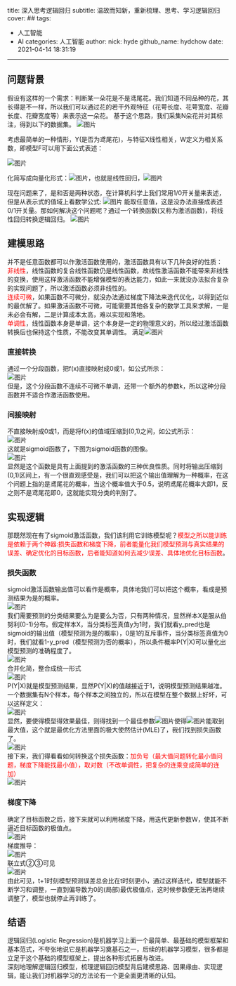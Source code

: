title: 深入思考逻辑回归
subtitle: 温故而知新，重新梳理、思考、学习逻辑回归
cover: ##
tags:
  - 人工智能
  - AI
categories: 人工智能
author:
  nick: hyde
  github_name: hydchow
date: 2021-04-14 18:31:19

---

## 问题背景
假设有这样的一个需求：判断某一朵花是不是鸢尾花。我们知道不同品种的花，其长得是不一样，所以我们可以通过花的若干外观特征（花萼长度、花萼宽度、花瓣长度、花瓣宽度等）来表示这一朵花。
基于这个思路，我们采集N朵花并对其标注，得到以下的数据集。
![图片](https://img14.360buyimg.com/imagetools/jfs/t1/159980/14/19133/19237/6076d5cbEd46d57d7/2a50a3925e70e9b0.png)

考虑最简单的一种情形，Y(是否为鸢尾花)，与特征X线性相关，W定义为相关系数，即模型F可以用下面公式表述：

![图片](https://img11.360buyimg.com/imagetools/jfs/t1/162526/5/18129/2095/6076d690Ecb45eaca/dafd777878bbe1fd.png)

化简写成向量化形式：![图片](https://img13.360buyimg.com/imagetools/jfs/t1/165302/4/18367/1444/6076d71bE95dc78e9/8427ca2cdf6f8f32.png)，也就是线性回归，![图片](https://img11.360buyimg.com/imagetools/jfs/t1/159939/8/19521/1381/6076d76dE5a646e25/b60bc3361cf7fbdc.png)

现在问题来了，是和否是两种状态，在计算机科学上我们常用1/0开关量来表述，但是从表示式的值域上看数学公式: ![图片](https://img13.360buyimg.com/imagetools/jfs/t1/158005/14/19394/974/6076d82fEae65e74a/565e84622a1fe77e.png) 能取任意值，这是没办法直接成表述0/1开关量。那如何解决这个问题呢？通过一个转换函数(又称为激活函数)，将线性回归转换逻辑回归。 
![图片](https://img10.360buyimg.com/imagetools/jfs/t1/161952/20/18527/1907/6076d832E6d6543ea/2fe426c44008b6fa.png)

## 建模思路
并不是任意函数都可以作激活函数使用的，激活函数具有以下几种良好的性质：  
<font color='red'>非线性</font>，线性函数的复合线性函数仍是线性函数，故线性激活函数不能带来非线性的变换，使用这样激活函数不能增强模型的表达能力，如此一来就没办法拟合复杂的实现问题了，所以激活函数必须非线性的。  
<font color='red'>连续可微</font>，如果函数不可微分，就没办法通过梯度下降法来迭代优化，以得到近似的最优解了。如果激活函数不可微，可能需要其他各复杂的数学工具来求解，一是未必会有解，二是计算成本太高，难以实现和落地。  
<font color='red'>单调性</font>，线性函数本身是单调，这个本身是一定的物理意义的，所以经过激活函数转换后也保持这个性质，不能改变其单调性。 满足![图片](https://img10.360buyimg.com/imagetools/jfs/t1/165664/10/18387/2508/6076d94bEdc50a9b1/9d3cb8648a211a0a.png)

### 直接转换
通过一个分段函数，把f(x)直接映射成0或1，如公式所示：  
![图片](https://img12.360buyimg.com/imagetools/jfs/t1/169528/15/18381/2833/6076d9d3E57132c66/cff07286448bb63b.png)  
但是，这个分段函数不连续不可微不单调，还带一个额外的参数k，所以这种分段函数并不适合作激活函数使用。

### 间接映射
不直接映射成0或1，而是将f(x)的值域压缩到(0,1)之间，如公式所示：  
![图片](https://img12.360buyimg.com/imagetools/jfs/t1/165669/26/18594/1981/6076da34E8eace2dc/1812a91a76daa672.png)   
这就是sigmoid函数了，下图为sigmoid函数的图像。  
![图片](https://img13.360buyimg.com/imagetools/jfs/t1/161938/38/18558/45163/6076d4d5Ea22e16ba/b6ba3dd818cd57b4.png)   
显然是这个函数是具有上面提到的激活函数的三种优良性质。同时将输出压缩到(0,1)区间上，有一个很直观感受是，我们可以把这个输出值理解为一种概率，在这个问题上指的是鸢尾花的概率，当这个概率值大于0.5，说明鸢尾花概率大即1，反之则不是鸢尾花即0，这就能实现分类的判别了。

## 实现逻辑
那既然现在有了sigmoid激活函数，我们该利用它训练模型呢？<font color='red'>模型之所以能训练是依赖于两个神器:损失函数和梯度下降，前者能量化我们模型预测与真实结果的误差、确定优化的目标函数，后者能知道如何去减少误差、具体地优化目标函数</font>。

### 损失函数
sigmoid激活函数输出值可以看作是概率，具体地我们可以把这个概率，看成是预测结果为是的概率。  
![图片](https://img12.360buyimg.com/imagetools/jfs/t1/172295/17/4135/2364/6076db2bE4d2e1c06/56e646d53237c3f7.png)   
我们需要预测的分类结果要么为是要么为否，只有两种情况，显然样本X是服从伯努利(0-1)分布。假定样本X，当分类标签真值y为1时，我们就看y_pred也是sigmoid的输出值（模型预测为是的概率），0是1的互斥事件，当分类标签真值为0时，我们就看1-y_pred（模型预测为否的概率），所以条件概率P(Y|X)可以量化出模型预测的准确程度了。  
![图片](https://img12.360buyimg.com/imagetools/jfs/t1/162964/31/19425/2667/6076db64E91f6ca3a/ed217f5bff559681.png)  
合并化简，整合成统一形式  
![图片](https://img10.360buyimg.com/imagetools/jfs/t1/170001/26/18545/2160/6076dbc1E8438bedb/61fe18086ce8b60d.png)  
P(Y|X)就是模型预测结果，显然P(Y|X)的值越接近于1，说明模型预测结果越准。一个数据集有N个样本，每个样本之间独立的，所以在模型在整个数据上好坏，可以这样定义：  
![图片](https://img12.360buyimg.com/imagetools/jfs/t1/166877/1/18837/4990/6076dc2cEb4334041/9e31a859c9959c31.png)  
显然，要使得模型得效果最佳，则得找到一个最佳参数![图片](https://img13.360buyimg.com/imagetools/jfs/t1/162705/24/18434/839/6076dc26E99d1b894/bb359c62fa1461a0.png)使得![图片](https://img11.360buyimg.com/imagetools/jfs/t1/160500/15/19120/1720/6076dc31Eeecd8a59/0559ea6396285156.png)能取到最大值，这个就是最优化方法里面的极大使然估计(MLE)了，我们找到损失函数了。  
![图片](https://img14.360buyimg.com/imagetools/jfs/t1/167463/23/18382/2866/6076dcddE71b550ff/4b8ad513b6f306a8.png)  
接下来，我们得看看如何转换这个损失函数：<font color='red'>加负号（最大值问题转化最小值问题，梯度下降能找最小值），取对数（不改单调性，把复杂的连乘变成简单的连加）</font>  
![图片](https://img11.360buyimg.com/imagetools/jfs/t1/167421/29/18421/5797/6076dce3E09aecd3f/fdbd72a04d0abb5e.png)

### 梯度下降
确定了目标函数之后，接下来就可以利用梯度下降，用迭代更新参数W，使其不断逼近目标函数的极值点。  
![图片](https://img12.360buyimg.com/imagetools/jfs/t1/170395/38/18486/5597/6076dd96E0ec2fbc0/01f02dba757fd1ed.png)  
梯度推导：  
![图片](https://img13.360buyimg.com/imagetools/jfs/t1/170133/15/18681/24740/6076dddfEb55a269e/a7c373ba30de9a89.png)  
联立式②③可见  
![图片](https://img10.360buyimg.com/imagetools/jfs/t1/162909/4/18209/18592/6076de44E4b740042/ae535fd90150fb0d.png)  
由此可见，t+1时刻模型预测误差总会比在t时刻更小，通过这样迭代，模型就能不断学习和调整，一直到偏导数为0的(局部)最优极值点，这时候参数便无法再继续调整了，模型也就停止再训练了。

## 结语
逻辑回归(Logistic Regression)是机器学习上面一个最简单、最基础的模型框架和基本范式，不夸张地说它是机器学习奠基石之一，后续的机器学习模型，很多都是立足于这个基础的模型框架上，提出各种形式拓展与改进。  
深刻地理解逻辑回归模型，梳理逻辑回归模型背后建模思路、因果缘由、实现逻辑，能让我们对机器学习的方法论有一个更全面更清晰的认知。


